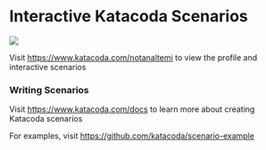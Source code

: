 # Interactive Katacoda Scenarios

[![](http://shields.katacoda.com/katacoda/notanaltemi/count.svg)](https://www.katacoda.com/notanaltemi "Get your profile on Katacoda.com")

Visit https://www.katacoda.com/notanaltemi to view the profile and interactive scenarios

### Writing Scenarios
Visit https://www.katacoda.com/docs to learn more about creating Katacoda scenarios

For examples, visit https://github.com/katacoda/scenario-example
